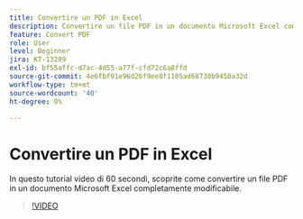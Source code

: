 ```yaml
---
title: Convertire un PDF in Excel
description: Convertire un file PDF in un documento Microsoft Excel completamente modificabile
feature: Convert PDF
role: User
level: Beginner
jira: KT-13289
exl-id: bf55affc-d7ac-4d55-a77f-cfd72c6a8ffd
source-git-commit: 4e6fbf91e96d26f9ee8f1105ad68738b9450a32d
workflow-type: tm+mt
source-wordcount: '40'
ht-degree: 0%

---
```


# Convertire un PDF in Excel

In questo tutorial video di 60 secondi, scoprite come convertire un file PDF in un documento Microsoft Excel completamente modificabile.

>[!VIDEO](https://video.tv.adobe.com/v/3409908?quality=12&learn=on&hidetitle=true)
